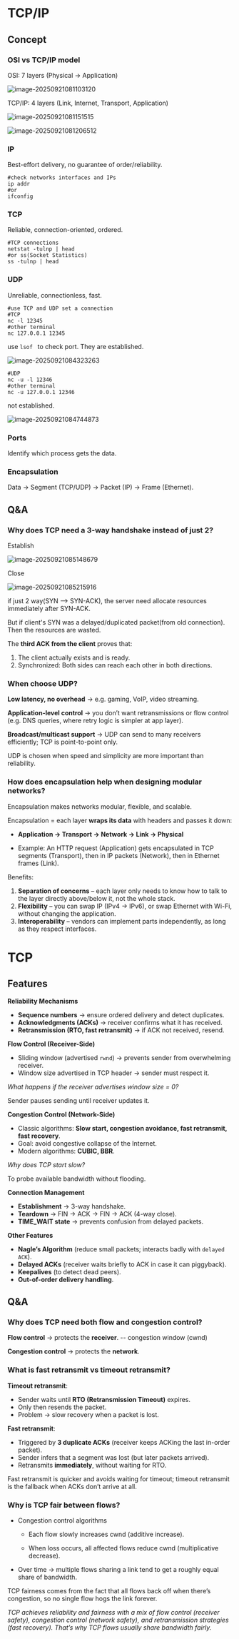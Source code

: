 # TCP/IP

## Concept

### OSI vs TCP/IP model

OSI: 7 layers (Physical → Application)

![image-20250921081103120](Protocol/image-20250921081103120.png)

TCP/IP: 4 layers (Link, Internet, Transport, Application)

![image-20250921081151515](Protocol/image-20250921081151515.png)

![image-20250921081206512](Protocol/image-20250921081206512.png)

### **IP**

Best-effort delivery, no guarantee of order/reliability.

```shell
#check networks interfaces and IPs
ip addr
#or
ifconfig
```

### **TCP**

Reliable, connection-oriented, ordered.

```shell
#TCP connections
netstat -tulnp | head
#or ss(Socket Statistics)
ss -tulnp | head
```

### **UDP**

Unreliable, connectionless, fast.

```shell
#use TCP and UDP set a connection
#TCP
nc -l 12345
#other terminal
nc 127.0.0.1 12345
```

use `lsof ` to check port. They are established.

![image-20250921084323263](Protocol/image-20250921084323263.png)

```shell
#UDP
nc -u -l 12346
#other terminal
nc -u 127.0.0.1 12346
```

not established.

![image-20250921084744873](Protocol/image-20250921084744873.png)

### **Ports**

Identify which process gets the data.

### **Encapsulation**

Data → Segment (TCP/UDP) → Packet (IP) → Frame (Ethernet).

## Q&A

### Why does TCP need a 3-way handshake instead of just 2?

Establish

![image-20250921085148679](Protocol/image-20250921085148679.png)

Close

![image-20250921085215916](Protocol/image-20250921085215916.png)

if just 2 way(SYN --> SYN-ACK), the server need allocate resources immediately after SYN-ACK.

But if client's SYN was a delayed/duplicated packet(from old connection). Then the resources are wasted.

The **third ACK from the client** proves that:

1. The client actually exists and is ready.
2. Synchronized: Both sides can reach each other in both directions.

### When choose UDP?

**Low latency, no overhead** → e.g. gaming, VoIP, video streaming.

**Application-level control** → you don’t want retransmissions or flow control (e.g. DNS queries, where retry logic is simpler at app layer).

**Broadcast/multicast support** → UDP can send to many receivers efficiently; TCP is point-to-point only.

UDP is chosen when speed and simplicity are more important than reliability.

### How does encapsulation help when designing modular networks?

Encapsulation makes networks modular, flexible, and scalable.

Encapsulation = each layer **wraps its data** with headers and passes it down:

- **Application → Transport → Network → Link → Physical**

- Example: An HTTP request (Application) gets encapsulated in TCP segments (Transport), then in IP packets (Network), then in Ethernet frames (Link).

Benefits:

1. **Separation of concerns** – each layer only needs to know how to talk to the layer directly above/below it, not the whole stack.
2. **Flexibility** – you can swap IP (IPv4 → IPv6), or swap Ethernet with Wi-Fi, without changing the application.
3. **Interoperability** – vendors can implement parts independently, as long as they respect interfaces.

# TCP

## Features

**Reliability Mechanisms**

- **Sequence numbers** → ensure ordered delivery and detect duplicates.
- **Acknowledgments (ACKs)** → receiver confirms what it has received.
- **Retransmission (RTO, fast retransmit)** → if ACK not received, resend.

**Flow Control (Receiver-Side)**

- Sliding window (advertised `rwnd`) → prevents sender from overwhelming receiver.
- Window size advertised in TCP header → sender must respect it.

*What happens if the receiver advertises window size = 0?* 

Sender pauses sending until receiver updates it.

**Congestion Control (Network-Side)**

- Classic algorithms: **Slow start, congestion avoidance, fast retransmit, fast recovery**.
- Goal: avoid congestive collapse of the Internet.
- Modern algorithms: **CUBIC, BBR**.

*Why does TCP start slow?* 

To probe available bandwidth without flooding.

**Connection Management**

- **Establishment** → 3-way handshake.
- **Teardown** → FIN → ACK → FIN → ACK (4-way close).
- **TIME_WAIT state** → prevents confusion from delayed packets.

**Other Features**

- **Nagle’s Algorithm** (reduce small packets; interacts badly with `delayed ACK`).
- **Delayed ACKs** (receiver waits briefly to ACK in case it can piggyback).
- **Keepalives** (to detect dead peers).
- **Out-of-order delivery handling**.

## Q&A

### Why does TCP need both flow and congestion control?

**Flow control** → protects the **receiver**. -- congestion window (cwnd)

**Congestion control** → protects the **network**.  

### What is fast retransmit vs timeout retransmit?

**Timeout retransmit**:

- Sender waits until **RTO (Retransmission Timeout)** expires.
- Only then resends the packet.
- Problem → slow recovery when a packet is lost.

**Fast retransmit**:

- Triggered by **3 duplicate ACKs** (receiver keeps ACKing the last in-order packet).
- Sender infers that a segment was lost (but later packets arrived).
- Retransmits **immediately**, without waiting for RTO.

Fast retransmit is quicker and avoids waiting for timeout; timeout retransmit is the fallback when ACKs don’t arrive at all.

### Why is TCP fair between flows?

- Congestion control algorithms

  - Each flow slowly increases cwnd (additive increase).

  - When loss occurs, all affected flows reduce cwnd (multiplicative decrease).

- Over time → multiple flows sharing a link tend to get a roughly equal share of bandwidth.

TCP fairness comes from the fact that all flows back off when there’s congestion, so no single flow hogs the link forever.

*TCP achieves reliability and fairness with a mix of flow control (receiver safety), congestion control (network safety), and retransmission strategies (fast recovery). That’s why TCP flows usually share bandwidth fairly.*